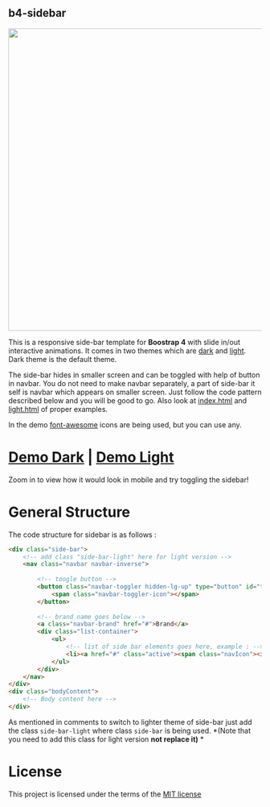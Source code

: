 ## b4-sidebar

<div align="center"><img src="https://xxxzeus.github.io/mockup.gif" width="600"/></div>


This is a responsive side-bar template for **Boostrap 4** with slide in/out interactive animations. It comes in two themes which are [dark]( https://github.com/xxxZeus/b4-sidebar/blob/master/index.html) and [light]( https://github.com/xxxZeus/b4-sidebar/blob/master/light.html). Dark theme is the default theme.

The side-bar hides in smaller screen and can be toggled with help of button in navbar. You do not need to make navbar separately, a part of side-bar it self is navbar which appears on smaller screen. Just follow the code pattern described below and you will be good to go. Also look at [index.html](https://github.com/xxzeus/b4-sidebar/blob/master/index.html) and [light.html](https://github.com/xxzeus/b4-sidebar/blob/master/light.html) of proper examples.

In the demo [font-awesome](http://fontawesome.io/) icons are being used, but you can use any.

# [Demo Dark]( https://xxxzeus.github.io/b4-sidebar/) | [Demo Light]( https://xxxzeus.github.io/b4-sidebar/light.html)
Zoom in to view how it would look in mobile and try toggling the sidebar!

# General Structure

The code structure for sidebar is as follows :
```html
<div class="side-bar">
	<!-- add class "side-bar-light" here for light version -->
	<nav class="navbar navbar-inverse">
		
		<!-- toogle button -->
		<button class="navbar-toggler hidden-lg-up" type="button" id="toggler" aria-controls="list-container" aria-label="Toggle side-bar">
			<span class="navbar-toggler-icon"></span>
		</button>
		
		<!-- brand name goes below -->
		<a class="navbar-brand" href="#">Brand</a>
		<div class="list-container">
			<ul>
				<!-- list of side bar elements goes here, example : -->
				<li><a href="#" class="active"><span class="navIcon"><i class="fa fa-sticky-note"></i></span>&nbsp;&nbsp;Active Link</a></li>
			</ul>
		</div>
	</nav>
</div>
<div class="bodyContent">
	<!-- Body content here -->
</div>
 ```

As mentioned in comments to switch to lighter theme of side-bar just add the class `side-bar-light` where class `side-bar` is being used. *(Note that you need to add this class for light version **not replace it)** *

# License 
This project is licensed under the terms of the [MIT license](https://en.wikipedia.org/wiki/MIT_License)



